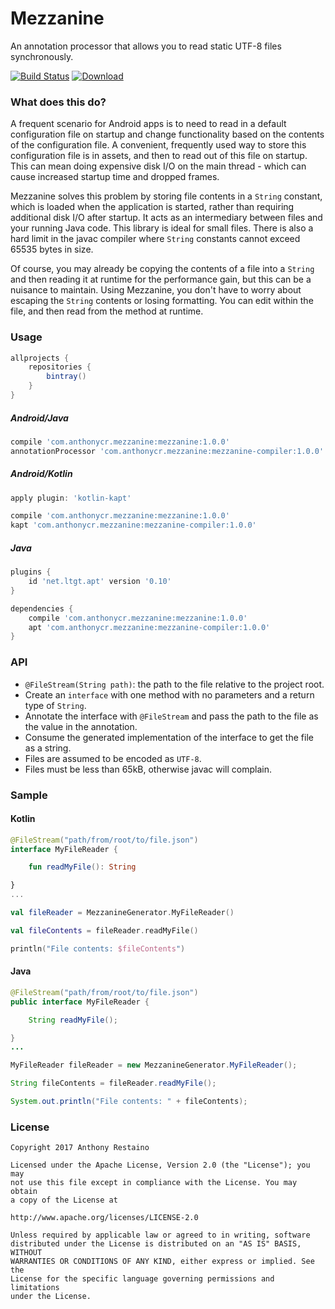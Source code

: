 # Mezzanine
An annotation processor that allows you to read static UTF-8 files synchronously.

[![Build Status](https://travis-ci.org/anthonycr/Mezzanine.svg?branch=master)](https://travis-ci.org/anthonycr/Mezzanine)
[![Download](https://api.bintray.com/packages/anthonycr/android/com.anthonycr.mezzanine%3Amezzanine/images/download.svg)](https://bintray.com/anthonycr/android/com.anthonycr.mezzanine%3Amezzanine)

### What does this do?
A frequent scenario for Android apps is to need to read in a default configuration file on startup and
change functionality based on the contents of the configuration file. A convenient, frequently used way
to store this configuration file is in assets, and then to read out of this file on startup. This can
mean doing expensive disk I/O on the main thread - which can cause increased startup time and dropped frames.

Mezzanine solves this problem by storing file contents in a `String` constant, which is loaded when the
application is started, rather than requiring additional disk I/O after startup. It acts as an intermediary
between files and your running Java code. This library is ideal for small files. There is also a hard limit
in the javac compiler where `String` constants cannot exceed 65535 bytes in size.

Of course, you may already be copying the contents of a file into a `String` and then reading it at runtime
for the performance gain, but this can be a nuisance to maintain. Using Mezzanine, you don't have to worry
about escaping the `String` contents or losing formatting. You can edit within the file, and then read from the method at runtime.

### Usage

```groovy
allprojects {
    repositories {
        bintray()
    }
}
```

##### Android/Java
```groovy
compile 'com.anthonycr.mezzanine:mezzanine:1.0.0'
annotationProcessor 'com.anthonycr.mezzanine:mezzanine-compiler:1.0.0'
```

##### Android/Kotlin
```groovy
apply plugin: 'kotlin-kapt'

compile 'com.anthonycr.mezzanine:mezzanine:1.0.0'
kapt 'com.anthonycr.mezzanine:mezzanine-compiler:1.0.0'
```

##### Java
```groovy
plugins {
    id 'net.ltgt.apt' version '0.10'
}

dependencies {
    compile 'com.anthonycr.mezzanine:mezzanine:1.0.0'
    apt 'com.anthonycr.mezzanine:mezzanine-compiler:1.0.0'
}
```

### API
- `@FileStream(String path)`: the path to the file relative to the project root.
- Create an `interface` with one method with no parameters and a return type of `String`.
- Annotate the interface with `@FileStream` and pass the path to the file as the value in the annotation.
- Consume the generated implementation of the interface to get the file as a string.
- Files are assumed to be encoded as `UTF-8`.
- Files must be less than 65kB, otherwise javac will complain.

### Sample

#### Kotlin
```kotlin
@FileStream("path/from/root/to/file.json")
interface MyFileReader {

    fun readMyFile(): String

}
...

val fileReader = MezzanineGenerator.MyFileReader()

val fileContents = fileReader.readMyFile()

println("File contents: $fileContents")
```

#### Java
```java
@FileStream("path/from/root/to/file.json")
public interface MyFileReader {

    String readMyFile();

}
...

MyFileReader fileReader = new MezzanineGenerator.MyFileReader();

String fileContents = fileReader.readMyFile();

System.out.println("File contents: " + fileContents);
```

### License
````
Copyright 2017 Anthony Restaino

Licensed under the Apache License, Version 2.0 (the "License"); you may 
not use this file except in compliance with the License. You may obtain 
a copy of the License at

http://www.apache.org/licenses/LICENSE-2.0

Unless required by applicable law or agreed to in writing, software 
distributed under the License is distributed on an "AS IS" BASIS, WITHOUT 
WARRANTIES OR CONDITIONS OF ANY KIND, either express or implied. See the 
License for the specific language governing permissions and limitations 
under the License.
````
